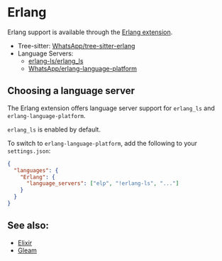 # Erlang

Erlang support is available through the [Erlang extension](https://github.com/CodeOrbit-extensions/erlang).

- Tree-sitter: [WhatsApp/tree-sitter-erlang](https://github.com/WhatsApp/tree-sitter-erlang)
- Language Servers:
  - [erlang-ls/erlang_ls](https://github.com/erlang-ls/erlang_ls)
  - [WhatsApp/erlang-language-platform](https://github.com/WhatsApp/erlang-language-platform)

## Choosing a language server

The Erlang extension offers language server support for `erlang_ls` and `erlang-language-platform`.

`erlang_ls` is enabled by default.

To switch to `erlang-language-platform`, add the following to your `settings.json`:

```json
{
  "languages": {
    "Erlang": {
      "language_servers": ["elp", "!erlang-ls", "..."]
    }
  }
}
```

## See also:

- [Elixir](./elixir.md)
- [Gleam](./gleam.md)
